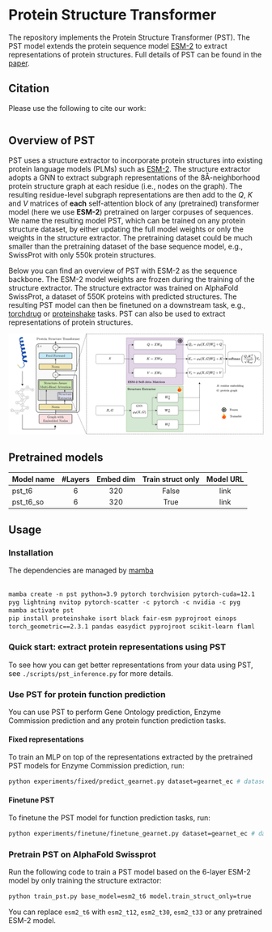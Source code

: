 # Protein Structure Transformer

The repository implements the Protein Structure Transformer (PST). The PST model extends the protein sequence model [ESM-2][6] to extract representations of protein structures. Full details of PST can be found in the [paper][1].

## Citation

Please use the following to cite our work:

```bibtex
```


## Overview of PST

PST uses a structure extractor to incorporate protein structures into existing protein language models (PLMs) such as [ESM-2][6].
The structure extractor adopts a GNN to extract subgraph representations of the 8Å-neighborhood protein structure graph at each residue (i.e., nodes on the graph). The resulting residue-level subgraph representations are then add to the $Q$, $K$ and $V$ matrices of **each** self-attention block of any (pretrained) transformer model (here we use **ESM-2**) pretrained on larger corpuses of sequences. We name the resulting model PST, which can be trained on any protein structure dataset, by either updating the full model weights or only the weights in the structure extractor. The pretraining dataset could be much smaller than the pretraining dataset of the base sequence model, e.g., SwissProt with only 550k protein structures. 

Below you can find an overview of PST with ESM-2 as the sequence backbone. The ESM-2 model weights are frozen during the training of the structure extractor. The structure extractor was trained on AlphaFold SwissProt, a dataset of 550K proteins with predicted structures. The resulting PST model can then be finetuned on a downstream task, e.g., [torchdrug][5] or [proteinshake][4] tasks. PST can also be used to extract representations of protein structures.

![Overview of PST](assets/overview.png)

## Pretrained models

| Model name | #Layers | Embed dim | Train struct only | Model URL |
|:-----------|:-------:|:---------:|:-----------------:|:---------:|
| pst_t6     |    6    |    320    |       False       |   link    |
| pst_t6_so  |    6    |    320    |       True        |   link    |


## Usage

### Installation

The dependencies are managed by [mamba][2]

```

mamba create -n pst python=3.9 pytorch torchvision pytorch-cuda=12.1 pyg lightning nvitop pytorch-scatter -c pytorch -c nvidia -c pyg
mamba activate pst
pip install proteinshake isort black fair-esm pyprojroot einops torch_geometric==2.3.1 pandas easydict pyprojroot scikit-learn flaml

```

### Quick start: extract protein representations using PST

To see how you can get better representations from your data using PST, see `./scripts/pst_inference.py` for more details.

### Use PST for protein function prediction

You can use PST to perform Gene Ontology prediction, Enzyme Commission prediction and any protein function prediction tasks.

#### Fixed representations

To train an MLP on top of the representations extracted by the pretrained PST models for Enzyme Commission prediction, run:

```bash
python experiments/fixed/predict_gearnet.py dataset=gearnet_ec # dataset=gearnet_go_bp, gearnet_go_cc or gearnet_go_mf for GO prediction
```

#### Finetune PST

To finetune the PST model for function prediction tasks, run:

```bash
python experiments/finetune/finetune_gearnet.py dataset=gearnet_ec # dataset=gearnet_go_bp, gearnet_go_cc or gearnet_go_mf for GO prediction
```

### Pretrain PST on AlphaFold Swissprot

Run the following code to train a PST model based on the 6-layer ESM-2 model by only training the structure extractor:

```bash
python train_pst.py base_model=esm2_t6 model.train_struct_only=true
```

You can replace `esm2_t6` with `esm2_t12`, `esm2_t30`, `esm2_t33` or any pretrained ESM-2 model.



[1]: https://arxiv.org/abs/TODO
[2]: https://mamba.readthedocs.io/en/latest/installation/mamba-installation.html
[3]: https://arxiv.org/abs/2202.03036
[4]: https://proteinshake.ai/
[5]: https://torchdrug.ai/
[6]: https://github.com/facebookresearch/esm/